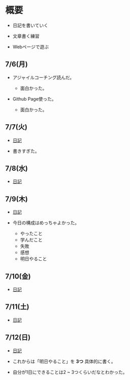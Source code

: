 
# 概要

* 日記を書いていく

* 文章書く練習

* Webページで遊ぶ

## 7/6(月)

* アジャイルコーチング読んだ。
  * 面白かった。

* Github Page使った。
  * 面白かった。

## 7/7(火)

* [日記](./07_07.md)

* 書きすぎた。

## 7/8(水)

* [日記](./07_08.md)


## 7/9(木)

* [日記](./07_09.md)

* 今日の構成はめっちゃよかった。
  * やったこと
  * 学んだこと
  * 失敗
  * 感想
  * 明日やること

## 7/10(金)

* [日記](./07_10.md)

## 7/11(土)

* [日記](./07_11.md)

## 7/12(日)

* [日記](./07_11.md)

* これからは「明日やること」を **3つ** 具体的に書く。

* 自分が1日にできることは2 ~ 3つくらいだなとわかった。
